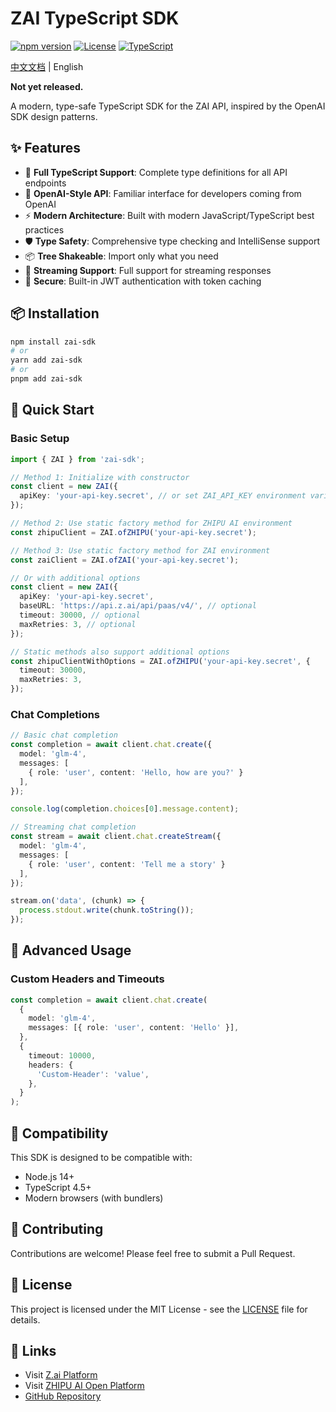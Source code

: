 # ZAI TypeScript SDK

[![npm version](https://img.shields.io/npm/v/zai-sdk.svg)](https://www.npmjs.com/package/zai-sdk)
[![License](https://img.shields.io/badge/license-MIT-blue.svg)](LICENSE)
[![TypeScript](https://img.shields.io/badge/TypeScript-5.0+-blue.svg)](https://www.typescriptlang.org/)

[中文文档](README_CN.md) | English

**Not yet released.**

A modern, type-safe TypeScript SDK for the ZAI API, inspired by the OpenAI SDK design patterns.

## ✨ Features

- 🚀 **Full TypeScript Support**: Complete type definitions for all API endpoints
- 🔧 **OpenAI-Style API**: Familiar interface for developers coming from OpenAI
- ⚡ **Modern Architecture**: Built with modern JavaScript/TypeScript best practices
- 🛡️ **Type Safety**: Comprehensive type checking and IntelliSense support
- 📦 **Tree Shakeable**: Import only what you need
- 🌊 **Streaming Support**: Full support for streaming responses
- 🔐 **Secure**: Built-in JWT authentication with token caching

## 📦 Installation

```bash
npm install zai-sdk
# or
yarn add zai-sdk
# or
pnpm add zai-sdk
```

## 🚀 Quick Start

### Basic Setup

```typescript
import { ZAI } from 'zai-sdk';

// Method 1: Initialize with constructor
const client = new ZAI({
  apiKey: 'your-api-key.secret', // or set ZAI_API_KEY environment variable
});

// Method 2: Use static factory method for ZHIPU AI environment
const zhipuClient = ZAI.ofZHIPU('your-api-key.secret');

// Method 3: Use static factory method for ZAI environment
const zaiClient = ZAI.ofZAI('your-api-key.secret');

// Or with additional options
const client = new ZAI({
  apiKey: 'your-api-key.secret',
  baseURL: 'https://api.z.ai/api/paas/v4/', // optional
  timeout: 30000, // optional
  maxRetries: 3, // optional
});

// Static methods also support additional options
const zhipuClientWithOptions = ZAI.ofZHIPU('your-api-key.secret', {
  timeout: 30000,
  maxRetries: 3,
});
```

### Chat Completions

```typescript
// Basic chat completion
const completion = await client.chat.create({
  model: 'glm-4',
  messages: [
    { role: 'user', content: 'Hello, how are you?' }
  ],
});

console.log(completion.choices[0].message.content);

// Streaming chat completion
const stream = await client.chat.createStream({
  model: 'glm-4',
  messages: [
    { role: 'user', content: 'Tell me a story' }
  ],
});

stream.on('data', (chunk) => {
  process.stdout.write(chunk.toString());
});
```

## 🔧 Advanced Usage

### Custom Headers and Timeouts

```typescript
const completion = await client.chat.create(
  {
    model: 'glm-4',
    messages: [{ role: 'user', content: 'Hello' }],
  },
  {
    timeout: 10000,
    headers: {
      'Custom-Header': 'value',
    },
  }
);
```


## 🔗 Compatibility

This SDK is designed to be compatible with:

- Node.js 14+
- TypeScript 4.5+
- Modern browsers (with bundlers)

## 🤝 Contributing

Contributions are welcome! Please feel free to submit a Pull Request.

## 📄 License

This project is licensed under the MIT License - see the [LICENSE](LICENSE) file for details.

## 🔗 Links

- Visit [Z.ai Platform](https://z.ai/)
- Visit [ZHIPU AI Open Platform](http://open.bigmodel.cn/)
- [GitHub Repository](https://github.com/zai/z-ai-sdk-typescript)